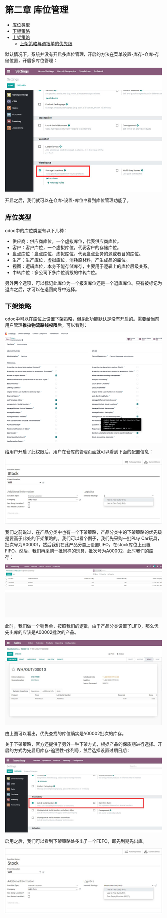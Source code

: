 # 第二章 库位管理

* [库位类型](#库位类型)
* [下架策略](#下架策略)
* [上架策略](#上架策略)
  * [上架策略与调拨单的优先级](#上架策略与调拨单的优先级)


默认情况下，系统并没有开启多库位管理，开启的方法在菜单设置-库存-仓库-存储位置，开启多库位管理：

![15](images/15.jpg)

开启之后，我们就可以在仓库-设置-库位中看到库位管理功能了。

## 库位类型

odoo中的库位类型有以下几种：

* 供应商：供应商库位，一个虚拟库位，代表供应商库位。
* 客户：客户库位，一个虚拟库位，代表客户的存储库位。
* 盘点库位：盘点库位，虚拟库位，代表盘点业务的源或者目的库位。
* 生产：生产库位，虚拟库位，消耗原材料，产生成品的库位。
* 视图：逻辑库位，本身不能存储库存，主要用于逻辑上的库位层级关系。
* 中转库位：多公司下多库位调拨的中转库位。

另外两个选项，可以标记此库位为一个报废库位还是一个退库库位。只有被标记为退库之后，才可以在退回向导中选择。

## 下架策略

odoo中可以在库位上设置下架策略，但是此功能默认是没有开启的。需要给当前用户管理**推拉物流路线权限**后，可以看到：

![34](images/34.png)

给用户开启了此权限后，用户在仓库的管理页面就可以看到下面的配置信息：

![16](images/16.jpg)

我们之前说过，在产品分类中也有一个下架策略，产品分类中的下架策略的优先级是要高于此处的下架策略的。我们可以看个例子，我们先采购一批Play Car玩具，批次号为A00001，然后我们在此产品分类上设置LIFO，在stock库位上设置FIFO。然后，我们再采购一批同样的玩具，批次号为A00002，此时我们的库存：

![17](images/17.jpg)

此时，我们做一个销售单，按照我们的逻辑，由于产品分类设置了LIFO，那么优先出库的应该是A00002批次的产品。

![18](images/18.jpg)

由上图可以看出，优先查找的库位确实是A00002批次的库存。

关于下架策略，官方还提供了另外一种下架方式，根据产品的保质期进行选择。开启的方式为先启用库存-追溯性-序列号，然后选择设置过期日期：

![19](images/19.jpg)

启用之后，我们可以看到下架策略处多出了一个FEFO，即先到期先出库。

![20](images/20.jpg)



